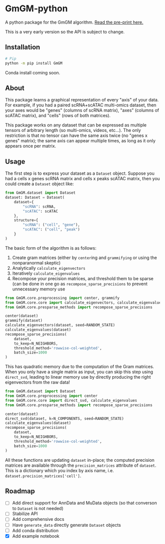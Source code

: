 # GmGM-python
A python package for the GmGM algorithm.  [Read the pre-print here.](https://arxiv.org/abs/2211.02920)

This is a very early version so the API is subject to change.

## Installation

```bash
# Pip
python -m pip install GmGM
```

Conda install coming soon.

## About

This package learns a graphical representation of every "axis" of your data.  For example, if you had a paired scRNA+scATAC multi-omics dataset, then your axes would be "genes" (columns of scRNA matrix), "axes" (columns of scATAC matrix), and "cells" (rows of both matrices).

This package works on any dataset that can be expressed as multiple tensors of arbitrary length (so multi-omics, videos, etc...).  The only restriction is that no tensor can have the same axis twice (no "genes x genes" matrix); the same axis can appear multiple times, as long as it only appears once per matrix.

## Usage

The first step is to express your dataset as a `Dataset` object.  Suppose you had a cells x genes scRNA matrix and cells x peaks scATAC matrix, then you could create a `Dataset` object like:

```python
from GmGM.dataset import Dataset
dataset: Dataset = Dataset(
    dataset={
        "scRNA": scRNA,
        "scATAC": scATAC
    },
    structure={
        "scRNA": ("cell", "gene"),
        "scATAC": ("cell", "peak")
    }
)
```

The basic form of the algorithm is as follows:
1) Create gram matrices (either by `center`ing and `grammifying` or using the nonparanormal skeptic)
2) Analytically `calculate_eigenvectors`
3) Iteratively `calculate_eigenvalues`
4) Recompose your precision matrices, and threshold them to be sparse (can be done in one go as `recompose_sparse_precisions` to prevent unnecessary memory use

```python
from GmGM.core.preprocessing import center, grammify
from GmGM.core.core import calculate_eigenvectors, calculate_eigenvalues
from GmGM.core.presparse_methods import recompose_sparse_precisions

center(dataset)
grammify(dataset)
calculate_eigenvectors(dataset, seed=RANDOM_STATE)
calculate_eigenvalues(dataset)
recompose_sparse_precisions(
    dataset,
    to_keep=N_NEIGHBORS,
    threshold_method='rowwise-col-weighted',
    batch_size=1000
)
```

This has quadratic memory due to the computation of the Gram matrices.  When you only have a single matrix as input, you can skip this step using `direct_svd`, leading to linear memory use by directly producing the right eigenvectors from the raw data!

```python
from GmGM.dataset import Dataset
from GmGM.core.preprocessing import center
from GmGM.core.core import direct_svd, calculate_eigenvalues
from GmGM.core.presparse_methods import recompose_sparse_precisions

center(dataset)
direct_svd(dataset, k=N_COMPONENTS, seed=RANDOM_STATE)
calculate_eigenvalues(dataset)
recompose_sparse_precisions(
    dataset,
    to_keep=N_NEIGHBORS,
    threshold_method='rowwise-col-weighted',
    batch_size=1000
)
```

All these functions are updating `dataset` in-place; the computed precision matrices are available through the `precision_matrices` attribute of `dataset`.  This is a dictionary which you index by axis name, i.e. `dataset.precision_matrices['cell']`.

## Roadmap

- [ ] Add direct support for AnnData and MuData objects (so that converson to `Dataset` is not needed)
- [ ] Stabilize API
- [ ] Add comprehensive docs
- [ ] Have `generate_data` directly generate `Dataset` objects
- [ ] Add conda distribution
- [x] Add example notebook